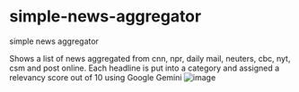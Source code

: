 # simple-news-aggregator
simple news aggregator

Shows a list of news aggregated from cnn, npr, daily mail, neuters, cbc, nyt, csm and post online. Each headline is put into a category and assigned a relevancy score out of 10 using Google Gemini
![image](https://github.com/user-attachments/assets/8a2aa7e0-17c3-49dc-a862-b993bfa4729b)
